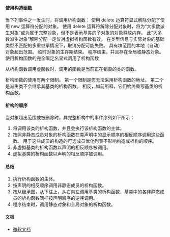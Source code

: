 #### 使用构造函数

当下列事件之一发生时，将调用析构函数：
使用 delete 运算符显式解除分配了使用 new 运算符分配的对象。 使用 delete 运算符解除分配对象时，将为“大多数派生对象”或为属于完整对象，但不是表示基类的子对象的对象释放内存。 此“大多数派生对象”解除分配一定仅对虚拟析构函数有效。 在类型信息与实际对象的基础类型不匹配的多重继承情况下，取消分配可能失败。
具有块范围的本地（自动）对象超出范围。
临时对象的生存期结束。
程序结束，并且存在全局或静态对象。
使用析构函数的完全限定名显式调用了析构函数

从析构函数调用虚函数时，调用的函数是当前正在销毁的类的函数。

析构函数的使用有两个限制。 第一个限制是您无法采用析构函数的地址。 第二个是派生类不会继承其基类的析构函数。 相反，如前所释，它们始终重写基类的析构函数。


#### 析构的顺序

当对象超出范围或被删除时，其完整析构中的事件序列如下所示：
1. 将调用该类的析构函数，并且会执行该析构函数的主体。
2. 按照非静态成员对象的析构函数在类声明中的显示顺序的相反顺序调用这些函数。 用于这些成员的构造的可选成员优化列表不影响构造或析构的顺序。
3. 非虚拟基类的析构函数以声明的相反顺序被调用。
4. 虚拟基类的析构函数以声明的相反顺序被调用。


#### 总结
1. 执行析构函数的主体。
2. 按声明的相反顺序调用非静态成员的析构函数。 
3. 按从继承图，从下往上，从右向左调用基类的析构函数，基类中的各非静态成员的析构函数同样按声明顺序的逆序调用。
4. 程序结束时，调用静态对象和全局对象的析构函数。 

#### 文档
- [微软文档](https://msdn.microsoft.com/zh-cn/library/6t4fe76c)
